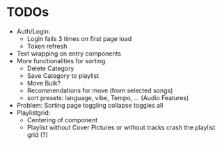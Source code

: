 # TODOs

- Auth/Login:
  - Login fails 3 times on first page load
  - Token refresh  
- Text wrapping on entry components
- More functionalities for sorting
  - Delete Category
  - Save Category to playlist
  - Move Bulk?
  - Recommendations for move (from selected songs)
  - sort presets: language, vibe, Tempo, ... (Audio Features)
- Problem: Sorting page toggling collapse toggles all
- Playlistgrid:
  - Centering of component
  - Playlist without Cover Pictures or without tracks crash the playlist grid (?)
